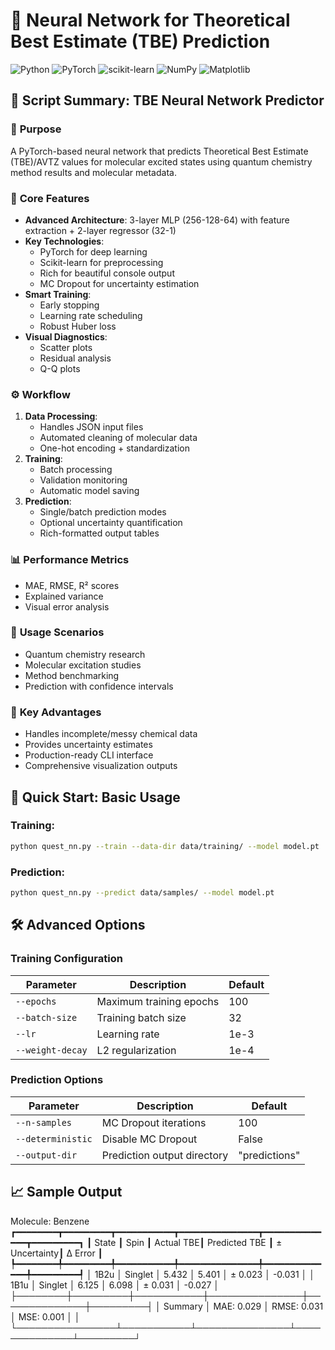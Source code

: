 # 🧪 Neural Network for Theoretical Best Estimate (TBE) Prediction

![Python](https://img.shields.io/badge/Python-3.7%2B-blue)
![PyTorch](https://img.shields.io/badge/PyTorch-1.8%2B-orange)
![scikit-learn](https://img.shields.io/badge/scikit--learn-0.24%2B-success)
![NumPy](https://img.shields.io/badge/NumPy-1.18%2B-important)
![Matplotlib](https://img.shields.io/badge/Matplotlib-3.0%2B-blue)

## 📌 Script Summary: TBE Neural Network Predictor

### 🔬 **Purpose**
A PyTorch-based neural network that predicts Theoretical Best Estimate (TBE)/AVTZ values for molecular excited states using quantum chemistry method results and molecular metadata.

### 🧠 **Core Features**
- **Advanced Architecture**: 3-layer MLP (256-128-64) with feature extraction + 2-layer regressor (32-1)
- **Key Technologies**:
  - PyTorch for deep learning
  - Scikit-learn for preprocessing
  - Rich for beautiful console output
  - MC Dropout for uncertainty estimation
- **Smart Training**:
  - Early stopping
  - Learning rate scheduling
  - Robust Huber loss
- **Visual Diagnostics**:
  - Scatter plots
  - Residual analysis
  - Q-Q plots

### ⚙️ **Workflow**
1. **Data Processing**:
   - Handles JSON input files
   - Automated cleaning of molecular data
   - One-hot encoding + standardization
2. **Training**:
   - Batch processing
   - Validation monitoring
   - Automatic model saving
3. **Prediction**:
   - Single/batch prediction modes
   - Optional uncertainty quantification
   - Rich-formatted output tables

### 📊 **Performance Metrics**
- MAE, RMSE, R² scores
- Explained variance
- Visual error analysis

### 🚀 **Usage Scenarios**
- Quantum chemistry research
- Molecular excitation studies
- Method benchmarking
- Prediction with confidence intervals

### 🌟 **Key Advantages**
- Handles incomplete/messy chemical data
- Provides uncertainty estimates
- Production-ready CLI interface
- Comprehensive visualization outputs
  
## 🚀 Quick Start: Basic Usage

### Training:

```bash
python quest_nn.py --train --data-dir data/training/ --model model.pt
```

### Prediction:

```bash
python quest_nn.py --predict data/samples/ --model model.pt
```

## 🛠️ Advanced Options

### Training Configuration

| Parameter | Description | Default |
|-----------|-------------|---------|
| `--epochs` | Maximum training epochs | 100 |
| `--batch-size` | Training batch size | 32 |
| `--lr` | Learning rate | 1e-3 |
| `--weight-decay` | L2 regularization | 1e-4 |

### Prediction Options

| Parameter | Description | Default |
|-----------|-------------|---------|
| `--n-samples` | MC Dropout iterations | 100 |
| `--deterministic` | Disable MC Dropout | False |
| `--output-dir` | Prediction output directory | "predictions" |

## 📈 Sample Output

Molecule: Benzene
┏━━━━━━━━┳━━━━━━━━━┳━━━━━━━━━━━┳━━━━━━━━━━━━━━━┳━━━━━━━━━━━━━━┳━━━━━━━━━┓
┃ State  ┃ Spin    ┃ Actual TBE┃ Predicted TBE ┃ ± Uncertainty┃ Δ Error ┃
┡━━━━━━━━╇━━━━━━━━━╇━━━━━━━━━━━╇━━━━━━━━━━━━━━━╇━━━━━━━━━━━━━━╇━━━━━━━━━┩
│ 1B2u   │ Singlet │ 5.432     │ 5.401         │ ± 0.023      │ -0.031  │
│ 1B1u   │ Singlet │ 6.125     │ 6.098         │ ± 0.031      │ -0.027  │
├────────┼─────────┼───────────┼───────────────┼──────────────┼─────────┤
│ Summary         │ MAE: 0.029 │ RMSE: 0.031   │ MSE: 0.001   │         │
└────────────────┴───────────┴───────────────┴──────────────┴─────────┘


